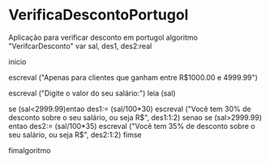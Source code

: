 # VerificaDescontoPortugol
Aplicação para verificar desconto em portugol
algoritmo "VerifcarDesconto"
var
sal, des1, des2:real

inicio

escreval ("Apenas para clientes que ganham entre R$1000.00 e 4999.99")

escreval ("Digite o valor do seu salário:")
leia (sal)


se (sal<2999.99)entao
des1:= (sal/100*30)
escreval ("Você tem 30% de desconto sobre o seu salário, ou seja R$", des1:1:2)
senao se (sal>2999.99) entao
des2:= (sal/100*35)
escreval ("Você tem 35% de desconto sobre o seu salário, ou seja R$", des2:1:2)
fimse


fimalgoritmo
